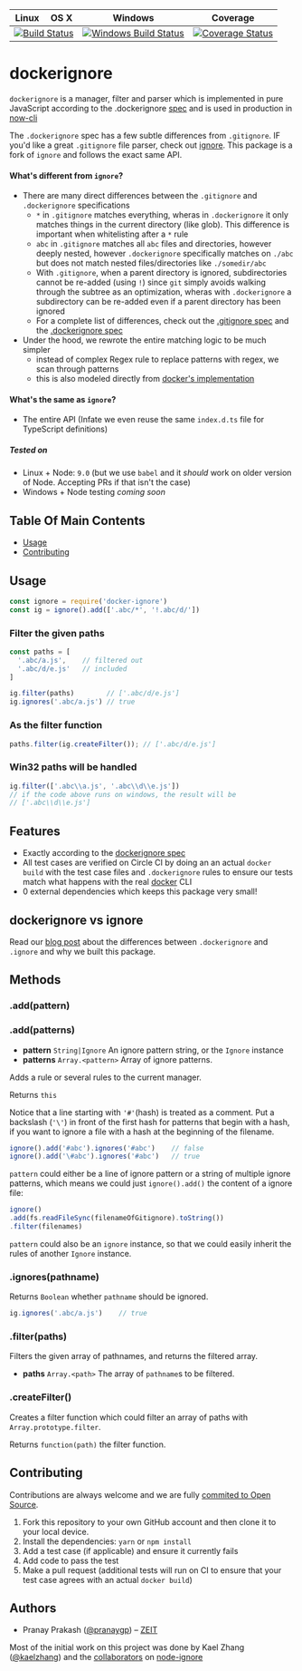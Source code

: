 <table><thead>
  <tr>
    <th>Linux</th>
    <th>OS X</th>
    <th>Windows</th>
    <th>Coverage</th>
  </tr>
</thead><tbody><tr>
  <td colspan="2" align="center">
    <a href="https://circleci.com/gh/zeit/dockerignore">
    <img
      src="https://circleci.com/gh/zeit/dockerignore.svg?style=svg"
      alt="Build Status" /></a>
  </td>
  <td align="center">
    <a href="https://ci.appveyor.com/project/zeit/dockerignore">
    <img
      src="https://ci.appveyor.com/api/projects/status/github/zeit/dockerignore?branch=master&svg=true"
      alt="Windows Build Status" /></a>
  </td>
  <td align="center">
    <a href="https://codecov.io/gh/zeit/dockerignore">
    <img
      src="https://codecov.io/gh/zeit/dockerignore/branch/master/graph/badge.svg"
      alt="Coverage Status" /></a>
  </td>
</tr></tbody></table>

# dockerignore

`dockerignore` is a manager, filter and parser which is implemented in pure JavaScript according to the .dockerignore [spec](https://docs.docker.com/engine/reference/builder/#dockerignore-file) and is used in production in [now-cli](https://github.com/zeit/now-cli/)

The `.dockerignore` spec has a few subtle differences from `.gitignore`. IF you'd like a great `.gitignore` file parser, check out [ignore](https://github.com/kaelzhang/node-ignore). This package is a fork of `ignore` and follows the exact same API.

#### What's different from `ignore`?
- There are many direct differences between the `.gitignore` and `.dockerignore` specifications
  - `*` in `.gitignore` matches everything, wheras in `.dockerignore` it only matches things in the current directory (like glob). This difference is important when whitelisting after a `*` rule
  - `abc` in `.gitignore` matches all `abc` files and directories, however deeply nested, however `.dockerignore` specifically matches on `./abc` but does not match nested files/directories like `./somedir/abc`
  - With `.gitignore`, when a parent directory is ignored, subdirectories cannot be re-added (using `!`) since `git` simply avoids walking through the subtree as an optimization, wheras with `.dockerignore` a subdirectory can be re-added even if a parent directory has been ignored
  - For a complete list of differences, check out the [.gitignore spec](https://git-scm.com/docs/gitignore) and the [.dockerignore spec](https://docs.docker.com/engine/reference/builder/#dockerignore-file)
- Under the hood, we rewrote the entire matching logic to be much simpler
  - instead of complex Regex rule to replace patterns with regex, we scan through patterns
  - this is also modeled directly from [docker's implementation](https://github.com/docker/docker-ce/blob/7d44629ea2c739e7803acc77b84ee8dd2a8c4746/components/engine/pkg/fileutils/fileutils.go)

#### What's the same as `ignore`?
- The entire API (Infate we even reuse the same `index.d.ts` file for TypeScript definitions)

##### Tested on

- Linux + Node: `9.0` (but we use `babel` and it *should* work on older version of Node. Accepting PRs if that isn't the case)
- Windows + Node testing *coming soon*

## Table Of Main Contents

- [Usage](#usage)
- [Contributing](#contributing)

## Usage

```js
const ignore = require('docker-ignore')
const ig = ignore().add(['.abc/*', '!.abc/d/'])
```

### Filter the given paths

```js
const paths = [
  '.abc/a.js',    // filtered out
  '.abc/d/e.js'   // included
]

ig.filter(paths)        // ['.abc/d/e.js']
ig.ignores('.abc/a.js') // true
```

### As the filter function

```js
paths.filter(ig.createFilter()); // ['.abc/d/e.js']
```

### Win32 paths will be handled

```js
ig.filter(['.abc\\a.js', '.abc\\d\\e.js'])
// if the code above runs on windows, the result will be
// ['.abc\\d\\e.js']
```

## Features

- Exactly according to the [dockerignore spec](https://docs.docker.com/engine/reference/builder/#dockerignore-file) 
- All test cases are verified on Circle CI by doing an an actual `docker build` with the test case files and `.dockerignore` rules to ensure our tests match what happens with the real [docker](https://www.docker.com/) CLI
- 0 external dependencies which keeps this package very small!

## dockerignore vs ignore

Read our [blog post](https://zeit.co/blog) about the differences between `.dockerignore` and `.ignore` and why we built this package.

## Methods

### .add(pattern)
### .add(patterns)

- **pattern** `String|Ignore` An ignore pattern string, or the `Ignore` instance
- **patterns** `Array.<pattern>` Array of ignore patterns.

Adds a rule or several rules to the current manager.

Returns `this`

Notice that a line starting with `'#'`(hash) is treated as a comment. Put a backslash (`'\'`) in front of the first hash for patterns that begin with a hash, if you want to ignore a file with a hash at the beginning of the filename.

```js
ignore().add('#abc').ignores('#abc')    // false
ignore().add('\#abc').ignores('#abc')   // true
```

`pattern` could either be a line of ignore pattern or a string of multiple ignore patterns, which means we could just `ignore().add()` the content of a ignore file:

```js
ignore()
.add(fs.readFileSync(filenameOfGitignore).toString())
.filter(filenames)
```

`pattern` could also be an `ignore` instance, so that we could easily inherit the rules of another `Ignore` instance.

### .ignores(pathname)

Returns `Boolean` whether `pathname` should be ignored.

```js
ig.ignores('.abc/a.js')    // true
```

### .filter(paths)

Filters the given array of pathnames, and returns the filtered array.

- **paths** `Array.<path>` The array of `pathname`s to be filtered.

### .createFilter()

Creates a filter function which could filter an array of paths with `Array.prototype.filter`.

Returns `function(path)` the filter function.

## Contributing

Contributions are always welcome and we are fully [commited to Open Source](https://zeit.co/blog/oss).

1. Fork this repository to your own GitHub account and then clone it to your local device.
2. Install the dependencies: `yarn` or `npm install`
3. Add a test case (if applicable) and ensure it currently fails
4. Add code to pass the test
5. Make a pull request (additional tests will run on CI to ensure that your test case agrees with an actual `docker build`)

## Authors
  - Pranay Prakash ([@pranaygp](https://twitter.com/pranaygp)) – [ZEIT](https://zeit.co)
  
  Most of the initial work on this project was done by Kael Zhang ([@kaelzhang](https://github.com/kaelzhang)) and the [collaborators](https://github.com/kaelzhang/node-ignore#collaborators) on [node-ignore](https://github.com/kaelzhang/node-ignore)